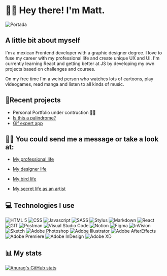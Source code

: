 # ✌🏼 Hey there! I'm Matt.

![Portada](https://64.media.tumblr.com/bc2dffc79be207099490cff4c082251a/cb2d7fc9f6da1812-12/s2048x3072/29c69ca6cb0ea6c493034b58bcd61fa0b8b4a9a6.gifv)

## A little bit about myself

I'm a mexican Frontend developer with a graphic designer degree. I love to fuse my career with my professional life and create unique UX and UI. I'm currently learning React and getting better at JS by developing my own projects based on challenges and courses.

On my free time I'm a weird person who watches lots of cartoons, play videogames, read manga and listen to all kinds of music. 


##  📌Recent projects

- Personal Portfolio under contruction 👷‍♀️
- [Is this a palindrome?](https://palindromo-38gbqlk6k-themattfire.vercel.app/)
- [Gif expert app](https://themattfire.github.io/react-gif-expertapp/)

## 👋🏼 You could send me a message or take a look at:


- [My professional life](https://www.linkedin.com/in/mariana-hernandezh/)

- [My designer life](https://www.behance.net/hector-reyes)

- [My bird life](https://twitter.com/hector_reyes_)

- [My secret life as an artist](https://www.instagram.com/themattfire/)

## 💻 Technologies I use

![HTML 5](https://img.shields.io/badge/HTML5-E34F26?style=for-the-badge&logo=html5&logoColor=white)
![CSS](https://img.shields.io/badge/CSS3-1572B6?style=for-the-badge&logo=css3&logoColor=white)
![Javascript](https://img.shields.io/badge/JavaScript-323330?style=for-the-badge&logo=javascript&logoColor=F7DF1E)
![SASS](https://img.shields.io/badge/Sass-CC6699?style=for-the-badge&logo=sass&logoColor=white)
![Stylus](https://img.shields.io/badge/Stylus-333333?style=for-the-badge&logo=stylus&logoColor=white)
![Markdown](https://img.shields.io/badge/Markdown-000000?style=for-the-badge&logo=markdown&logoColor=white)
![React](https://img.shields.io/badge/React-20232A?style=for-the-badge&logo=react&logoColor=61DAFB)
![GIT](https://img.shields.io/badge/Git-F05032?style=for-the-badge&logo=git&logoColor=white)
![Postman](https://img.shields.io/badge/Postman-FF6C37?style=for-the-badge&logo=Postman&logoColor=white)
![Visual Studio Code](https://img.shields.io/badge/Visual_Studio_Code-0078D4?style=for-the-badge&logo=visual%20studio%20code&logoColor=white)
![Notion](https://img.shields.io/badge/Notion-000000?style=for-the-badge&logo=notion&logoColor=white)
![Figma](https://img.shields.io/badge/Figma-F24E1E?style=for-the-badge&logo=figma&logoColor=white)
![InVision](https://img.shields.io/badge/InVision-FF3366?style=for-the-badge&logo=InVision&logoColor=white)
![Sketch](https://img.shields.io/badge/Sketch-FFB387?style=for-the-badge&logo=sketch&logoColor=black)
![Adobe Photoshop](https://img.shields.io/badge/Adobe-Photoshop-31A8FF?style=for-the-badge&logo=Adobe-Photoshop&labelColor=0a446b&logoWidth=15)
![Adobe Illustrator](https://img.shields.io/badge/Adobe%20Illustrator-FF9A00?style=for-the-badge&logo=adobe%20illustrator&logoColor=white)
![Adobe AfterEffects](https://img.shields.io/badge/Adobe-After%20Effects-CF96FD?style=for-the-badge&logo=Adobe-After-Effects&labelColor=393665&logoWidth=15)
![Adobe Premiere](https://img.shields.io/badge/Adobe-Premiere%20Pro-9999FF?style=for-the-badge&logo=Adobe-Premiere%20Pro&labelColor=2f2f5b&logoWidth=15)
![Adobe InDesign](	https://img.shields.io/badge/Adobe%20InDesign-FF3366?style=for-the-badge&logo=Adobe%20InDesign&logoColor=white)
![Adobe XD](https://img.shields.io/badge/Adobe%20XD-470137?style=for-the-badge&logo=Adobe%20XD&logoColor=#FF61F6)
## 📊 My stats

[![Anurag's GitHub stats](https://github-readme-stats.vercel.app/api?username=themattfire)](https://github.com/themattfire/github-readme-stats)

